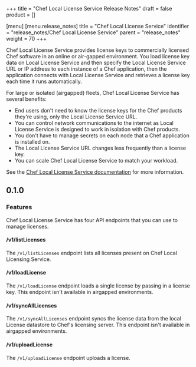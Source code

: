 +++
title = "Chef Local License Service Release Notes"
draft = false
product = []

[menu]
  [menu.release_notes]
    title = "Chef Local License Service"
    identifier = "release_notes/Chef Local License Service"
    parent = "release_notes"
    weight = 70
+++

Chef Local License Service provides license keys to commercially licensed Chef software in an online or air-gapped environment.
You load license key data on Local License Service and then specify the Local License Service URL or IP address to each instance of a Chef application, then the application connects with Local License Service and retrieves a license key each time it runs automatically.

For large or isolated (airgapped) fleets, Chef Local License Service has several benefits:

- End users don't need to know the license keys for the Chef products they're using, only the Local License Service URL.
- You can control network communications to the internet as Local License Service is designed to work in isolation with Chef products.
- You don't have to manage secrets on each node that a Chef application is installed on.
- The Local License Service URL changes less frequently than a license key.
- You can scale Chef Local License Service to match your workload.

See the [Chef Local License Service documentation](/licensing/local_license_service/) for more information.

## 0.1.0

### Features

Chef Local License Service has four API endpoints that you can use to manage licenses.

#### /v1/listLicenses

The `/v1/listLicenses` endpoint lists all licenses present on Chef Local Licensing Service.

#### /v1/loadLicense

The `/v1/loadLicense` endpoint loads a single license by passing in a license key. This endpoint isn't available in airgapped environments.

#### /v1/syncAllLicenses

The `/v1/syncAllLicenses` endpoint syncs the license data from the local License datastore to Chef's licensing server. This endpoint isn't available in airgapped environments.

#### /v1/uploadLicense

The `/v1/uploadLicense` endpoint uploads a license.